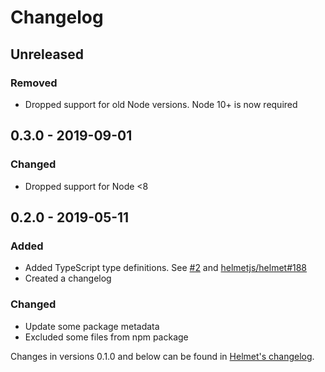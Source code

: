 # Changelog

## Unreleased

### Removed

- Dropped support for old Node versions. Node 10+ is now required

## 0.3.0 - 2019-09-01

### Changed

- Dropped support for Node <8

## 0.2.0 - 2019-05-11

### Added

- Added TypeScript type definitions. See [#2](https://github.com/helmetjs/dns-prefetch-control/pull/2) and [helmetjs/helmet#188](https://github.com/helmetjs/helmet/issues/188)
- Created a changelog

### Changed

- Update some package metadata
- Excluded some files from npm package

Changes in versions 0.1.0 and below can be found in [Helmet's changelog](https://github.com/helmetjs/helmet/blob/master/CHANGELOG.md).
